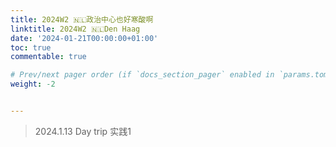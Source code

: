 ```yaml
---
title: 2024W2 🇳🇱政治中心也好寒酸啊
linktitle: 2024W2 🇳🇱Den Haag
date: '2024-01-21T00:00:00+01:00'
toc: true
commentable: true

# Prev/next pager order (if `docs_section_pager` enabled in `params.toml`)
weight: -2


---
```


> 2024.1.13 Day trip 实践1